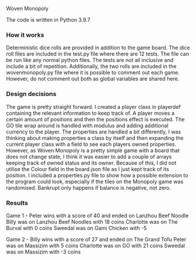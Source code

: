 Woven Monopoly

The code is written in Python 3.9.7
### How it works
Deterministic dice rolls are provided in addition to the game board. The dice roll files are included in the test.py file where there are 12 tests. The file can be run like any normal python files. The tests are not all inclusive and include a bit of repetition. Additionally, the two rolls are included in the wovenmonopoly.py file where it is possible to comment out each game. However, do not comment out both as global variables are shared here.


### Design decisions
The game is pretty straight forward. I created a player class in playerdef containing the relevant information to keep track of. A player moves a certain amount of positions and then the positions effect is executed. The GO tile wrap around is handled with modulus and adding additional currency to the player. 
The properties are handled a bit differently, I was thinking about making properties a class by itself and then expanding the current player class with a field to see each players owned properties. However, as Woven Monopoly is a pretty simple game with a board that does not change state, I think it was easier to add a couple of arrays keeping track of owned status and its owner. Because of this, I did not utilise the Colour field in the board.json file as I just kept track of its position. I included a properties.py file to show how a possible extension to the program could look, especially if the tiles on the Monopoly game was randomised.
Bankrupt only happens if balance is negative, not zero.


### Results
Game 1 - 
Peter wins with a score of 40 and ended on Lanzhou Beef Noodle
Billy was on Lanzhou Beef Noodles with 18 coins
Charlotte was on The Burval with 0 coins
Sweedal was on Gami Chicken with -5

Game 2 -
Billy wins with a score of 27 and ended on The Grand Tofu
Peter was on Massizim with 5 coins
Charlotte was on GO with 21 coins
Sweedal was on Massizim with -3 coins